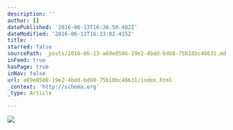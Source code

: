 ```yaml
---
description: ''
author: []
datePublished: '2016-06-13T16:36:50.482Z'
dateModified: '2016-06-13T16:33:02.415Z'
title: ''
starred: false
sourcePath: _posts/2016-06-13-a69e0586-19e2-4bdd-bd60-75b18bc46631.md
inFeed: true
hasPage: true
inNav: false
url: a69e0586-19e2-4bdd-bd60-75b18bc46631/index.html
_context: 'http://schema.org'
_type: Article

---
```

![](https://the-grid-user-content.s3-us-west-2.amazonaws.com/a5a2d227-b339-43b0-ac18-ef81f61d9f3d.jpg)